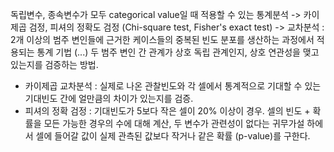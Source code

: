 독립변수, 종속변수가 모두 categorical value일 때 적용할 수 있는 통계분석 -> 카이제곱 검정, 피셔의 정확도 검정 (Chi-square test, Fisher's exact test)
-> 교차분석 : 2개 이상의 범주 변인들에 근거한 케이스들의 중복된 빈도 분포를 생산하는 과정에서 적용되는 통계 기법 (...)
두 범주 변인 간 관계가 상호 독립 관계인지, 상호 연관성을 맺고 있는지를 검증하는 방법.
- 카이제곱 교차분석 : 실제로 나온 관찰빈도와 각 셀에서 통계적으로 기대할 수 있는 기대빈도 간에 얼만큼의 차이가 있는지를 검증.
- 피셔의 정확 검정 : 기대빈도가 5보다 작은 셀이 20% 이상이 경우. 셀의 빈도 + 확률을 모든 가능한 경우의 수에 대해 계산, 두 변수가 관련성이 없다는 귀무가설 하에서 셀에 들어갈 값이 실제 관측된 값보다 작거나 같은 확률 (p-value)를 구한다.
